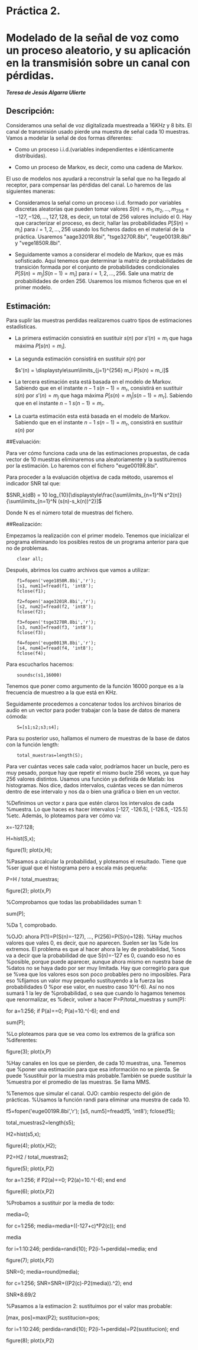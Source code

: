 # Práctica 2.
# Modelado de la señal de voz como un proceso aleatorio, y su aplicación en la transmisión sobre un canal con pérdidas.

#### _Teresa de Jesús Algarra Ulierte_

## Descripción:

Consideramos una señal de voz digitalizada muestreada a $16 KHz$ y  8 bits. El canal de transmisión usado pierde una muestra de señal cada 10 muestras. Vamos a modelar la señal de dos formas diferentes:

* Como un proceso i.i.d.(variables independientes e idénticamente distribuidas).

* Como un proceso de Markov, es decir, como una cadena de Markov.

El uso de modelos nos ayudará a reconstruir la señal que no ha llegado al receptor, para compensar las pérdidas del canal. Lo haremos de las siguientes maneras:

* Consideramos la señal como un proceso i.i.d. formado por variables discretas aleatorias que pueden tomar valores $S(n) = m_1, m_2,..., m_{256} = -127, -126, ..., 127, 128$, es decir, un total de 256 valores incluido el 0. Hay que caracterizar el proceso, es decir, hallar las probabilidades $P[S(n)=m_i]$ para $i=1,2,...,256$ usando los ficheros dados en el material de la práctica. Usaremos "aage3201R.8bi", "tsge3270R.8bi", "euge0013R.8bi" y "vege1850R.8bi".

* Seguidamente vamos a considerar el modelo de Markov, que es más sofisticado. Aquí tenemos que determinar la matriz de probabilidades de transición formada por el conjunto de probabilidades condicionales $P[S(n) = m_j | S(n-1) = m_i]$ para $i=1,2,...,256$. Sale una matriz de probabilidades de orden 256. Usaremos los mismos ficheros que en el primer modelo.

## Estimación:

Para suplir las muestras perdidas realizaremos cuatro tipos de estimaciones estadísticas.

* La primera estimación consistirá en sustituir $s(n)$ por $s'(n) = m_i$ que haga máxima $P[s(n) = m_i]$.

* La segunda estimación consistirá en sustituir $s(n)$ por

    $s'(n) = \displaystyle\sum\limits_{j=1}^{256} m_i P[s(n) = m_i]$

* La tercera estimación esta está basada en el modelo de Markov. Sabiendo que en el instante $n-1$ $s(n-1) = m_r$, consistirá en sustituir $s(n)$ por $s'(n) = m_j$ que haga máxima $P[s(n) = m_j | s(n-1) = m_r]$. Sabiendo que en el instante $n-1$ $s(n-1) = m_r$.

* La cuarta estimación esta está basada en el modelo de Markov. Sabiendo que en el instante $n-1$ $s(n-1) = m_r$, consistirá en sustituir $s(n)$ por

##Evaluación:

Para ver cómo funciona cada una de las estimaciones propuestas, de cada vector de 10 muestras eliminaremos una aleatoriamente y la sustituiremos por la estimación. Lo haremos con el fichero "euge0019R.8bi".

Para proceder a la evaluación objetiva de cada método, usaremos el indicador SNR tal que:

  $SNR_k(dB) = 10 log_{10}[\displaystyle\frac{\sum\limits_{n=1}^N s^2(n)}{\sum\limits_{n=1}^N (s(n)-s_k(n))^2}]$

Donde N es el número total de muestras del fichero.

##Realización:

Empezamos la realización con el primer modelo. Tenemos que inicializar el programa eliminando los posibles restos de un programa anterior para que no de problemas.

        clear all;

Después, abrimos los cuatro archivos que vamos a utilizar:

        f1=fopen('vege1850R.8bi','r');
        [s1, num1]=fread(f1, 'int8');
        fclose(f1);

        f2=fopen('aage3201R.8bi','r');
        [s2, num2]=fread(f2, 'int8');
        fclose(f2);

        f3=fopen('tsge3270R.8bi','r');
        [s3, num3]=fread(f3, 'int8');
        fclose(f3);

        f4=fopen('euge0013R.8bi','r');
        [s4, num4]=fread(f4, 'int8');
        fclose(f4);

Para escucharlos hacemos:

        soundsc(s1,16000)

Tenemos que poner como argumento de la función 16000 porque es a la frecuencia de muestreo a la que está en KHz.

Seguidamente procedemos a concatenar todos los archivos binarios de audio en un vector para poder trabajar con la base de datos de manera cómoda:

        S=[s1;s2;s3;s4];

Para su posterior uso, hallamos el numero de muestras de la base de datos con la función length:

        total_muestras=length(S);

Para ver cuántas veces sale cada valor, podríamos hacer un bucle, pero es muy pesado, porque hay que repetir el mismo bucle 256 veces, ya que hay 256 valores distintos. Usamos una función ya definida de Matlab: los histogramas. Nos dice, dados intervalos, cuántas veces se dan números dentro de ese intervalo y nos da o bien una gráfica o bien en un vector.

%Definimos un vector x para que estén claros los intervalos de cada
%muestra. Lo que haces es hacer intervalos [-127, -126.5], [-126.5, -125.5]
%etc. Además, lo ploteamos para ver cómo va:

x=-127:128;

H=hist(S,x);

figure(1);
plot(x,H);

%Pasamos a calcular la probabilidad, y ploteamos el resultado. Tiene que
%ser igual que el histograma pero a escala más pequeña:

P=H / total_muestras;

figure(2);
plot(x,P)

%Comprobamos que todas las probabilidades suman 1:

sum(P);

%Da 1, comprobado.

%OJO: ahora P(1)=P(S(n)=-127), ..., P(256)=P(S(n)=128).
%Hay muchos valores que vales 0, es decir, que no aparecen. Suelen ser las
%de los extremos. El problema es que al hacer ahora la ley de probabilidad,
%nos va a decir que la probabilidad de que S(n)=-127 es 0, cuando eso no es
%posible, porque puede aparecer, aunque ahora mismo en nuestra base de
%datos no se haya dado por ser muy limitada. Hay que corregirlo para que se
%vea que los valores esos son poco probables pero no imposibles. Para eso
%fijamos un valor muy pequeño sustituyendo a la fuerza las probabilidades 0
%por ese valor, en nuestro caso 10^(-6). Así no nos sumará 1 la ley de
%probabilidad, o sea que cuando lo hagamos tenemos que renormalizar, es
%decir, volver a hacer P=P/total_muestras y sum(P):

for a=1:256;
    if P(a)==0;
        P(a)=10.^(-6);
    end
end

sum(P);

%Lo ploteamos para que se vea como los extremos de la gráfica son
%diferentes:

figure(3);
plot(x,P)

%Hay canales en los que se pierden, de cada 10 muestras, una. Tenemos que
%poner una estimación para que esa información no se pierda. Se puede
%sustituir por la muestra más probable.También se puede sustituir la
%muestra por el promedio de las muestras. Se llama MMS.

%Tenemos que simular el canal. OJO: cambio respecto del gión de prácticas.
%Usamos la función randi para eliminar una muestra de cada 10.

f5=fopen('euge0019R.8bi','r');
[s5, num5]=fread(f5, 'int8');
fclose(f5);

total_muestras2=length(s5);

H2=hist(s5,x);

figure(4);
plot(x,H2);

P2=H2 / total_muestras2;

figure(5);
plot(x,P2)

for a=1:256;
    if P2(a)==0;
        P2(a)=10.^(-6);
    end
end

figure(6);
plot(x,P2)

%Probamos a sustituir por la media de todo:

media=0;

for c=1:256;
    media=media+((-127+c)*P2(c));
end

media

for i=1:10:246;
    perdida=randi(10);
    P2(i-1+perdida)=media;
end

figure(7);
plot(x,P2)

SNR=0;
media=round(media);

for c=1:256;
    SNR=SNR+((P2(c)-P2(media)).^2);
end

SNR*8.69/2

%Pasamos a la estimacion 2: sustituimos por el valor mas probable:

[max, pos]=max(P2);
sustitucion=pos;

for i=1:10:246;
    perdida=randi(10);
    P2(i-1+perdida)=P2(sustitucion);
end

figure(8);
plot(x,P2)
